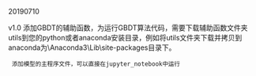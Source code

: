 20190710

v1.0 添加GBDT的辅助函数，为运行GBDT算法代码，需要下载辅助函数文件夹utils到您的python或者anaconda安装目录，例如将utils文件夹下载并拷贝到anaconda为\Anaconda3\Lib\site-packages目录下。

     添加模型的主程序文件，可以直接在jupyter_notebook中运行
